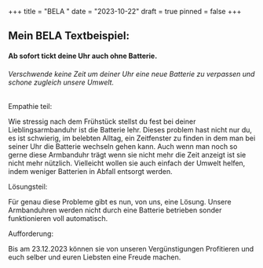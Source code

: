 +++
title = "BELA "
date = "2023-10-22"
draft = true
pinned = false
+++
## Mein BELA Textbeispiel:

#### Ab sofort tickt deine Uhr auch ohne Batterie.

###### Verschwende keine Zeit um deiner Uhr eine neue Batterie zu verpassen und schone zugleich unsere Umwelt.



Empathie teil: 

Wie stressig nach dem Frühstück stellst du fest bei deiner Lieblingsarmbanduhr ist die Batterie lehr. Dieses problem hast nicht nur du, es ist schwierig, im belebten Alltag, ein Zeitfenster zu finden in dem man bei seiner Uhr die Batterie wechseln gehen kann. Auch wenn man noch so gerne diese Armbanduhr trägt wenn sie nicht mehr die Zeit anzeigt ist sie nicht mehr nützlich. Vielleicht wollen sie auch einfach der Umwelt helfen, indem weniger Batterien in Abfall entsorgt werden.

Lösungsteil:

Für genau diese Probleme gibt es nun, von uns, eine Lösung. Unsere Armbanduhren werden nicht durch eine Batterie betrieben sonder funktionieren voll automatisch.

Aufforderung:

Bis am 23.12.2023 können sie von unseren Vergünstigungen Profitieren und euch selber und euren Liebsten eine Freude machen.